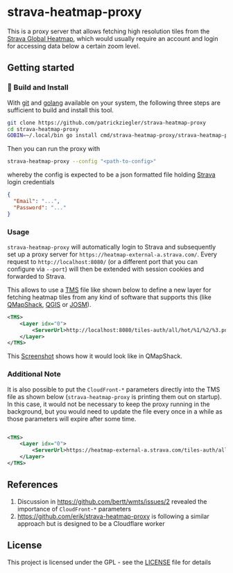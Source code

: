 # strava-heatmap-proxy

This is a proxy server that allows fetching high resolution tiles from the [Strava Global Heatmap](https://www.strava.com/heatmap), which would usually require an account and login for accessing data below a certain zoom level.

## Getting started

### :hammer: Build and Install

With [git](https://git-scm.com/downloads) and [golang](https://go.dev/) available on your system, the following three steps are sufficient to build and install this tool.

```sh
git clone https://github.com/patrickziegler/strava-heatmap-proxy
cd strava-heatmap-proxy
GOBIN=~/.local/bin go install cmd/strava-heatmap-proxy/strava-heatmap-proxy.go
```

Then you can run the proxy with

```sh
strava-heatmap-proxy --config "<path-to-config>"
```

whereby the config is expected to be a json formatted file holding [Strava](https://www.strava.com/) login credentials

```json
{
  "Email": "...",
  "Password": "..."
}
```

### Usage

`strava-heatmap-proxy` will automatically login to Strava and subsequently set up a proxy server for `https://heatmap-external-a.strava.com/`.
Every request to `http://localhost:8080/` (or a different port that you can configure via `--port`) will then be extended with session cookies and forwarded to Strava.

This allows to use a [TMS](https://wiki.openstreetmap.org/wiki/TMS) file like shown below to define a new layer for fetching heatmap tiles from any kind of software that supports this (like [QMapShack](https://github.com/Maproom/qmapshack/wiki), [QGIS](https://www.qgis.org/en/site/) or [JOSM](https://josm.openstreetmap.de/)).

```xml
<TMS>
    <Layer idx="0">
        <ServerUrl>http://localhost:8080/tiles-auth/all/hot/%1/%2/%3.png</ServerUrl>
    </Layer>
</TMS>
```

This [Screenshot](https://i.imgur.com/WVHWyjR.jpeg) shows how it would look like in QMapShack.

### Additional Note

It is also possible to put the `CloudFront-*` parameters directly into the TMS file as shown below (`strava-heatmap-proxy` is printing them out on startup). In this case, it would not be necessary to keep the proxy running in the background, but you would need to update the file every once in a while as those parameters will expire after some time.

```xml

<TMS>
    <Layer idx="0">
        <ServerUrl>https://heatmap-external-a.strava.com/tiles-auth/all/hot/%1/%2/%3.png?v=19&amp;Key-Pair-Id=...&amp;Policy=...&amp;Signature=...</ServerUrl>
    </Layer>
</TMS>
```

## References

1. Discussion in https://github.com/bertt/wmts/issues/2 revealed the importance of `CloudFront-*` parameters
1. https://github.com/erik/strava-heatmap-proxy is following a similar approach but is designed to be a Cloudflare worker

## License

This project is licensed under the GPL - see the [LICENSE](LICENSE) file for details
